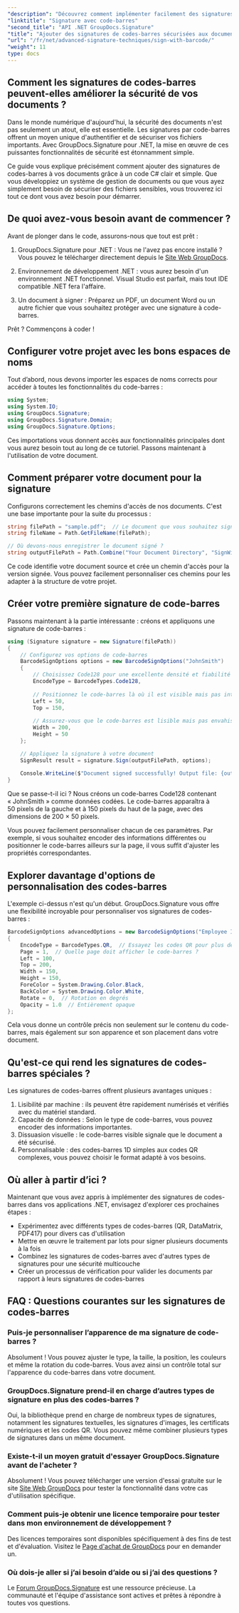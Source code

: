 ```yaml
---
"description": "Découvrez comment implémenter facilement des signatures de codes-barres dans vos applications .NET avec GroupDocs.Signature. Tutoriel étape par étape avec exemples de code."
"linktitle": "Signature avec code-barres"
"second_title": "API .NET GroupDocs.Signature"
"title": "Ajouter des signatures de codes-barres sécurisées aux documents .NET | Guide complet"
"url": "/fr/net/advanced-signature-techniques/sign-with-barcode/"
"weight": 11
type: docs
---
```

## Comment les signatures de codes-barres peuvent-elles améliorer la sécurité de vos documents ?

Dans le monde numérique d'aujourd'hui, la sécurité des documents n'est pas seulement un atout, elle est essentielle. Les signatures par code-barres offrent un moyen unique d'authentifier et de sécuriser vos fichiers importants. Avec GroupDocs.Signature pour .NET, la mise en œuvre de ces puissantes fonctionnalités de sécurité est étonnamment simple.

Ce guide vous explique précisément comment ajouter des signatures de codes-barres à vos documents grâce à un code C# clair et simple. Que vous développiez un système de gestion de documents ou que vous ayez simplement besoin de sécuriser des fichiers sensibles, vous trouverez ici tout ce dont vous avez besoin pour démarrer.

## De quoi avez-vous besoin avant de commencer ?

Avant de plonger dans le code, assurons-nous que tout est prêt :

1. GroupDocs.Signature pour .NET : Vous ne l'avez pas encore installé ? Vous pouvez le télécharger directement depuis le [Site Web GroupDocs](https://releases.groupdocs.com/signature/net/).

2. Environnement de développement .NET : vous aurez besoin d'un environnement .NET fonctionnel. Visual Studio est parfait, mais tout IDE compatible .NET fera l'affaire.

3. Un document à signer : Préparez un PDF, un document Word ou un autre fichier que vous souhaitez protéger avec une signature à code-barres.

Prêt ? Commençons à coder !

## Configurer votre projet avec les bons espaces de noms

Tout d’abord, nous devons importer les espaces de noms corrects pour accéder à toutes les fonctionnalités du code-barres :

```csharp
using System;
using System.IO;
using GroupDocs.Signature;
using GroupDocs.Signature.Domain;
using GroupDocs.Signature.Options;
```

Ces importations vous donnent accès aux fonctionnalités principales dont vous aurez besoin tout au long de ce tutoriel. Passons maintenant à l'utilisation de votre document.

## Comment préparer votre document pour la signature

Configurons correctement les chemins d'accès de nos documents. C'est une base importante pour la suite du processus :

```csharp
string filePath = "sample.pdf";  // Le document que vous souhaitez signer
string fileName = Path.GetFileName(filePath);

// Où devons-nous enregistrer le document signé ?
string outputFilePath = Path.Combine("Your Document Directory", "SignWithBarcode", fileName);
```

Ce code identifie votre document source et crée un chemin d'accès pour la version signée. Vous pouvez facilement personnaliser ces chemins pour les adapter à la structure de votre projet.

## Créer votre première signature de code-barres

Passons maintenant à la partie intéressante : créons et appliquons une signature de code-barres :

```csharp
using (Signature signature = new Signature(filePath))
{
    // Configurez vos options de code-barres
    BarcodeSignOptions options = new BarcodeSignOptions("JohnSmith")
    {
        // Choisissez Code128 pour une excellente densité et fiabilité des données
        EncodeType = BarcodeTypes.Code128,
        
        // Positionnez le code-barres là où il est visible mais pas intrusif
        Left = 50,
        Top = 150,
        
        // Assurez-vous que le code-barres est lisible mais pas envahissant
        Width = 200,
        Height = 50
    };

    // Appliquez la signature à votre document
    SignResult result = signature.Sign(outputFilePath, options);
    
    Console.WriteLine($"Document signed successfully! Output file: {outputFilePath}");
}
```

Que se passe-t-il ici ? Nous créons un code-barres Code128 contenant « JohnSmith » comme données codées. Le code-barres apparaîtra à 50 pixels de la gauche et à 150 pixels du haut de la page, avec des dimensions de 200 × 50 pixels.

Vous pouvez facilement personnaliser chacun de ces paramètres. Par exemple, si vous souhaitez encoder des informations différentes ou positionner le code-barres ailleurs sur la page, il vous suffit d'ajuster les propriétés correspondantes.

## Explorer davantage d'options de personnalisation des codes-barres

L'exemple ci-dessus n'est qu'un début. GroupDocs.Signature vous offre une flexibilité incroyable pour personnaliser vos signatures de codes-barres :

```csharp
BarcodeSignOptions advancedOptions = new BarcodeSignOptions("Employee ID: 123456")
{
    EncodeType = BarcodeTypes.QR,  // Essayez les codes QR pour plus de capacité de données
    Page = 1,  // Quelle page doit afficher le code-barres ?
    Left = 100,
    Top = 200,
    Width = 150,
    Height = 150,
    ForeColor = System.Drawing.Color.Black,
    BackColor = System.Drawing.Color.White,
    Rotate = 0,  // Rotation en degrés
    Opacity = 1.0  // Entièrement opaque
};
```

Cela vous donne un contrôle précis non seulement sur le contenu du code-barres, mais également sur son apparence et son placement dans votre document.

## Qu'est-ce qui rend les signatures de codes-barres spéciales ?

Les signatures de codes-barres offrent plusieurs avantages uniques :

1. Lisibilité par machine : ils peuvent être rapidement numérisés et vérifiés avec du matériel standard.
2. Capacité de données : Selon le type de code-barres, vous pouvez encoder des informations importantes.
3. Dissuasion visuelle : le code-barres visible signale que le document a été sécurisé.
4. Personnalisable : des codes-barres 1D simples aux codes QR complexes, vous pouvez choisir le format adapté à vos besoins.

## Où aller à partir d’ici ?

Maintenant que vous avez appris à implémenter des signatures de codes-barres dans vos applications .NET, envisagez d'explorer ces prochaines étapes :

- Expérimentez avec différents types de codes-barres (QR, DataMatrix, PDF417) pour divers cas d'utilisation
- Mettre en œuvre le traitement par lots pour signer plusieurs documents à la fois
- Combinez les signatures de codes-barres avec d'autres types de signatures pour une sécurité multicouche
- Créer un processus de vérification pour valider les documents par rapport à leurs signatures de codes-barres

## FAQ : Questions courantes sur les signatures de codes-barres

### Puis-je personnaliser l’apparence de ma signature de code-barres ?
Absolument ! Vous pouvez ajuster le type, la taille, la position, les couleurs et même la rotation du code-barres. Vous avez ainsi un contrôle total sur l'apparence du code-barres dans votre document.

### GroupDocs.Signature prend-il en charge d’autres types de signature en plus des codes-barres ?
Oui, la bibliothèque prend en charge de nombreux types de signatures, notamment les signatures textuelles, les signatures d'images, les certificats numériques et les codes QR. Vous pouvez même combiner plusieurs types de signatures dans un même document.

### Existe-t-il un moyen gratuit d'essayer GroupDocs.Signature avant de l'acheter ?
Absolument ! Vous pouvez télécharger une version d'essai gratuite sur le site [Site Web GroupDocs](https://releases.groupdocs.com/) pour tester la fonctionnalité dans votre cas d'utilisation spécifique.

### Comment puis-je obtenir une licence temporaire pour tester dans mon environnement de développement ?
Des licences temporaires sont disponibles spécifiquement à des fins de test et d'évaluation. Visitez le [Page d'achat de GroupDocs](https://purchase.groupdocs.com/temporary-license/) pour en demander un.

### Où dois-je aller si j’ai besoin d’aide ou si j’ai des questions ?
Le [Forum GroupDocs.Signature](https://forum.groupdocs.com/c/signature/13) est une ressource précieuse. La communauté et l'équipe d'assistance sont actives et prêtes à répondre à toutes vos questions.